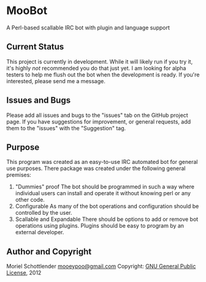 # MooBot
A Perl-based scallable IRC bot with plugin and language support

## Current Status
This project is currently in development. While it will likely run if you try it, it's highly *not* recommended you do that just yet.
I am looking for alpha testers to help me flush out the bot when the development is ready. If you're interested, please send me a message.

## Issues and Bugs
Please add all issues and bugs to the "issues" tab on the GitHub project page.
If you have suggestions for improvement, or general requests, add them to the "issues" with the "Suggestion" tag.

## Purpose
This program was created as an easy-to-use IRC automated bot for general use purposes. There package was created under the following general premises:

1.  "Dummies" proof
    The bot should be programmed in such a way where individual users can install and operate it without knowing perl or any other code.
2.  Configurable
    As many of the bot operations and configuration should be controlled by the user.
3.  Scallable and Expandable
    There should be options to add or remove bot operations using plugins.
    Plugins should be easy to program by an external developer.



## Author and Copyright
Moriel Schottlender
mooeypoo@gmail.com
Copyright: [GNU General Public License](http://www.gnu.org/licenses/gpl.txt), 2012
